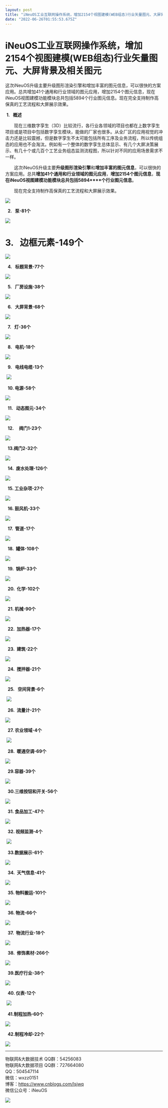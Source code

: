 ```yaml
---
layout: post
title: "iNeuOS工业互联网操作系统，增加2154个视图建模(WEB组态)行业矢量图元、大屏背景及相关图元"
date: "2022-06-26T01:55:53.675Z"
---
```

iNeuOS工业互联网操作系统，增加2154个视图建模(WEB组态)行业矢量图元、大屏背景及相关图元
==================================================

这次iNeuOS升级主要升级图形渲染引擎和增加丰富的图元信息，可以很快的方案应用。总共增加41个通用和行业领域的图元应用，增加2154个图元信息，现在iNeuOS视图建模功能模块总共包括5894个行业图元信息。现在完全支持制作高保真的工艺流程和大屏展示效果。

 **1.   概述**

　　现在三维数字孪生（3D）比较流行，各行业各领域的项目也都在上数字孪生项目或是项目中包括数字孪生模块，能做的厂家也很多。从全厂区的应用视觉的冲击力还是比较震撼，但是数字孪生不太可能包括所有工序及业务流程，所以传统组态的应用也不会淘汰。例如有一个整体的数字孪生总体显示、有几个大屏决策展示、有几十个或几百个工艺业务组态监测流程图，所以针对不同的应用场景需求不一样。

　　这次iNeuOS升级主要**升级图形渲染引擎**和**增加丰富的图元信息**，可以很快的方案应用。总共**增加****41****个通用和行业领域的图元应用**，**增加****2154****个图元信息**，**现在****iNeuOS****视图建模功能模块总共包括5894****个行业图元信息**。

　　现在完全支持制作高保真的工艺流程和大屏展示效果。

![](https://img2022.cnblogs.com/blog/279374/202206/279374-20220625125054045-1421245206.png)

  **2.   泵-81个**

![](https://img2022.cnblogs.com/blog/279374/202206/279374-20220625125128281-423559799.png)

3.   边框元素-149个
==============

![](https://img2022.cnblogs.com/blog/279374/202206/279374-20220625125139364-1193367466.png)

  **4.   标题背景-77个**

![](https://img2022.cnblogs.com/blog/279374/202206/279374-20220625125146805-2139286569.png)

  **5.   厂房设施-38个**

![](https://img2022.cnblogs.com/blog/279374/202206/279374-20220625125156488-1060009625.png)

  **6.   大屏背景-68个**

![](https://img2022.cnblogs.com/blog/279374/202206/279374-20220625125202800-1648683657.png)

  **7.   灯-36个**

![](https://img2022.cnblogs.com/blog/279374/202206/279374-20220625125210608-821350166.png)

  **8.   电机-18个**

![](https://img2022.cnblogs.com/blog/279374/202206/279374-20220625125217373-872423585.png)

  **9.   电线电缆-13个**

 ![](https://img2022.cnblogs.com/blog/279374/202206/279374-20220625125224215-662760575.png)

  **10\. 电源-58个**

![](https://img2022.cnblogs.com/blog/279374/202206/279374-20220625125230528-1098642281.png)

  **11.   动态图元-34个**

![](https://img2022.cnblogs.com/blog/279374/202206/279374-20220625125236390-1725128260.png)

  **12.     阀门1-23个**

![](https://img2022.cnblogs.com/blog/279374/202206/279374-20220625125242628-264551440.png)

  **13.阀门2-32个**

![](https://img2022.cnblogs.com/blog/279374/202206/279374-20220625125247781-1568066313.png)

  **14.  废水处理-126个**

![](https://img2022.cnblogs.com/blog/279374/202206/279374-20220625125255668-58689899.png)

  **15\. 工业杂项-27个**

![](https://img2022.cnblogs.com/blog/279374/202206/279374-20220625125300280-168929333.png)

  **16\. 鼓风机-33个**

![](https://img2022.cnblogs.com/blog/279374/202206/279374-20220625125306356-221544138.png)

  **17.  管道-17个**

![](https://img2022.cnblogs.com/blog/279374/202206/279374-20220625125310666-135759288.png)

  **18.  罐体-108个**

![](https://img2022.cnblogs.com/blog/279374/202206/279374-20220625125316641-2035237539.png)

  **19.  锅炉-33个**

![](https://img2022.cnblogs.com/blog/279374/202206/279374-20220625125322919-465363667.png)

  **20.  化学-102个**

![](https://img2022.cnblogs.com/blog/279374/202206/279374-20220625125328662-1531139311.png)

  **21\. 机械-90个**

![](https://img2022.cnblogs.com/blog/279374/202206/279374-20220625125333616-326302928.png)

  **22.  加热器-17个**

![](https://img2022.cnblogs.com/blog/279374/202206/279374-20220625125337681-620975975.png)

  **23.  建筑-22个**

![](https://img2022.cnblogs.com/blog/279374/202206/279374-20220625125342986-1475419860.png)

  **24.  搅拌器-21个**

![](https://img2022.cnblogs.com/blog/279374/202206/279374-20220625125347775-1047525359.png)

  **25.   空间背景-6个**

 ![](https://img2022.cnblogs.com/blog/279374/202206/279374-20220625125351752-531899477.png)

  **26.  流量计-21个**

![](https://img2022.cnblogs.com/blog/279374/202206/279374-20220625125356702-587363415.png)

  **27\. 农业领域-4个**

 ![](https://img2022.cnblogs.com/blog/279374/202206/279374-20220625125402436-417640532.png)

  **28.  暖通空调-69个**

![](https://img2022.cnblogs.com/blog/279374/202206/279374-20220625125408603-755488568.png)

  **29.容器-39个**

![](https://img2022.cnblogs.com/blog/279374/202206/279374-20220625125412886-256063655.png)

  **30.三维按钮和开关-56个**

![](https://img2022.cnblogs.com/blog/279374/202206/279374-20220625125416652-2043790601.png)

  **31\. 食品加工-47个**

![](https://img2022.cnblogs.com/blog/279374/202206/279374-20220625125420977-976761848.png)

  **32\. 视频监测-4个**

 ![](https://img2022.cnblogs.com/blog/279374/202206/279374-20220625125425127-259716307.png)

  **33.数据展示-61个**

![](https://img2022.cnblogs.com/blog/279374/202206/279374-20220625125430071-2090343999.png)

  **34.  天气信息-41个**

![](https://img2022.cnblogs.com/blog/279374/202206/279374-20220625125433924-1734114067.png)

  **35\. 物料搬运-101个**

![](https://img2022.cnblogs.com/blog/279374/202206/279374-20220625125438550-1342965150.png)

  **36\. 物流-66个**

![](https://img2022.cnblogs.com/blog/279374/202206/279374-20220625125442681-804090301.png)

  **37.  物流行业-18个**

![](https://img2022.cnblogs.com/blog/279374/202206/279374-20220625125448991-1978291934.png)

  **38.  修饰素材-266个**

![](https://img2022.cnblogs.com/blog/279374/202206/279374-20220625125454651-1130083093.png)

  **39.医疗行业-38个**

![](https://img2022.cnblogs.com/blog/279374/202206/279374-20220625125459460-1473345063.png)

  **40\. 仪表-12个**

 ![](https://img2022.cnblogs.com/blog/279374/202206/279374-20220625125503334-644990413.png)

  **41.制程加热-60个**

![](https://img2022.cnblogs.com/blog/279374/202206/279374-20220625125508332-1200059141.png)

  **42.制程冷却-22个**

![](https://img2022.cnblogs.com/blog/279374/202206/279374-20220625125511164-359242795.png)

* * *

物联网&大数据技术 QQ群：54256083  
物联网&大数据项目 QQ群：727664080  
QQ：504547114  
微信：wxzz0151  
博客：https://www.cnblogs.com/lsjwq  
微信公众号：iNeuOS

![](https://img2020.cnblogs.com/blog/279374/202109/279374-20210922073425777-801370839.png)